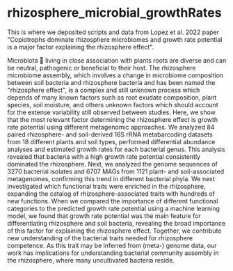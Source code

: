 # rhizosphere_microbial_growthRates
This is where we deposited scripts and data from Lopez et al. 2022 paper "Copiotrophs dominate rhizosphere microbiomes and growth rate potential is a major factor explaining the rhizosphere effect". 

Microbiota 🦠 living in close association with plants roots are diverse and can be neutral, pathogenic or beneficial to their host. The rhizosphere microbiome assembly, which involves a change in microbiome composition between soil bacteria and rhizosphere bacteria and has been named the "rhizosphere effect", is a complex and still unknown process which depends of many known factors such as root exudate composition, plant species, soil moisture, and others unknown factors which should account for the extense variability still observed between studies. Here, we show that the most relevant factor determining the rhizosphere effect is growth rate potential using different metagenomic approaches.
We analyzed 84 paired rhizosphere- and soil-derived 16S rRNA metabarcoding datasets from 18 different plants and soil types, performed differential abundance analyses and estimated growth rates for each bacterial genus. This analysis revealed that bacteria with a high growth rate potential consistently dominated the rhizosphere. Next, we analyzed the genome sequences of 3270 bacterial isolates and 6707 MAGs from 1121 plant- and soil-associated metagenomes, confirming this trend in different bacterial phyla. We next investigated which functional traits were enriched in the rhizosphere, expanding the catalog of rhizosphere-associated traits with hundreds of new functions. When we compared the importance of different functional categories to the predicted growth rate potential using a machine learning model, we found that growth rate potential was the main feature for differentiating rhizosphere and soil bacteria, revealing the broad importance of this factor for explaining the rhizosphere effect. Together, we contribute new understanding of the bacterial traits needed for rhizosphere competence. As this trait may be inferred from (meta-) genome data, our work has implications for understanding bacterial community assembly in the rhizosphere, where many uncultivated bacteria reside.
